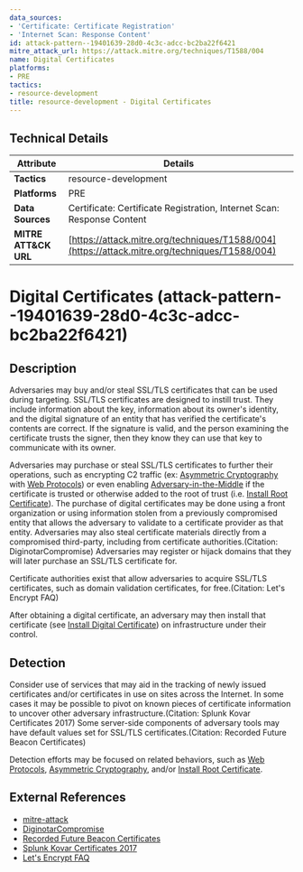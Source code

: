 ```yaml
---
data_sources:
- 'Certificate: Certificate Registration'
- 'Internet Scan: Response Content'
id: attack-pattern--19401639-28d0-4c3c-adcc-bc2ba22f6421
mitre_attack_url: https://attack.mitre.org/techniques/T1588/004
name: Digital Certificates
platforms:
- PRE
tactics:
- resource-development
title: resource-development - Digital Certificates
---
```


## Technical Details

| Attribute | Details |
|-----------|----------|
| **Tactics** | resource-development |
| **Platforms** | PRE |
| **Data Sources** | Certificate: Certificate Registration, Internet Scan: Response Content |
| **MITRE ATT&CK URL** | [https://attack.mitre.org/techniques/T1588/004](https://attack.mitre.org/techniques/T1588/004) |

# Digital Certificates (attack-pattern--19401639-28d0-4c3c-adcc-bc2ba22f6421)

## Description
Adversaries may buy and/or steal SSL/TLS certificates that can be used during targeting. SSL/TLS certificates are designed to instill trust. They include information about the key, information about its owner's identity, and the digital signature of an entity that has verified the certificate's contents are correct. If the signature is valid, and the person examining the certificate trusts the signer, then they know they can use that key to communicate with its owner.

Adversaries may purchase or steal SSL/TLS certificates to further their operations, such as encrypting C2 traffic (ex: [Asymmetric Cryptography](https://attack.mitre.org/techniques/T1573/002) with [Web Protocols](https://attack.mitre.org/techniques/T1071/001)) or even enabling [Adversary-in-the-Middle](https://attack.mitre.org/techniques/T1557) if the certificate is trusted or otherwise added to the root of trust (i.e. [Install Root Certificate](https://attack.mitre.org/techniques/T1553/004)). The purchase of digital certificates may be done using a front organization or using information stolen from a previously compromised entity that allows the adversary to validate to a certificate provider as that entity. Adversaries may also steal certificate materials directly from a compromised third-party, including from certificate authorities.(Citation: DiginotarCompromise) Adversaries may register or hijack domains that they will later purchase an SSL/TLS certificate for.

Certificate authorities exist that allow adversaries to acquire SSL/TLS certificates, such as domain validation certificates, for free.(Citation: Let's Encrypt FAQ)

After obtaining a digital certificate, an adversary may then install that certificate (see [Install Digital Certificate](https://attack.mitre.org/techniques/T1608/003)) on infrastructure under their control.

## Detection
Consider use of services that may aid in the tracking of newly issued certificates and/or certificates in use on sites across the Internet. In some cases it may be possible to pivot on known pieces of certificate information to uncover other adversary infrastructure.(Citation: Splunk Kovar Certificates 2017) Some server-side components of adversary tools may have default values set for SSL/TLS certificates.(Citation: Recorded Future Beacon Certificates)

Detection efforts may be focused on related behaviors, such as [Web Protocols](https://attack.mitre.org/techniques/T1071/001), [Asymmetric Cryptography](https://attack.mitre.org/techniques/T1573/002), and/or [Install Root Certificate](https://attack.mitre.org/techniques/T1553/004).

## External References
- [mitre-attack](https://attack.mitre.org/techniques/T1588/004)
- [DiginotarCompromise](https://threatpost.com/final-report-diginotar-hack-shows-total-compromise-ca-servers-103112/77170/)
- [Recorded Future Beacon Certificates](https://www.recordedfuture.com/research/cobalt-strike-servers)
- [Splunk Kovar Certificates 2017](https://www.splunk.com/en_us/blog/security/tall-tales-of-hunting-with-tls-ssl-certificates.html)
- [Let's Encrypt FAQ](https://letsencrypt.org/docs/faq/)

